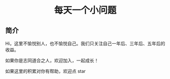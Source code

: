 <h1 align="center">每天一个小问题</h1>


## 简介

Hi，这里不愉悦别人，也不愉悦自己。我们只关注自己一年后、三年后、五年后的收益。

如果你是志同道合之人，欢迎加入，一起成长！

如果这里的积累对你有帮助，欢迎点 star

